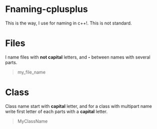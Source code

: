 # Fnaming-cplusplus
 This is the way, I use for naming in c++!. This is not standard.
 # Files
 I name files with **not capital** letters, and **-** between names with several parts.
 > my_file_name
 # Class
 Class name start with **capital** letter, and for a class with multipart name write first letter of each parts with a **capital** letter.
 > MyClassName
 
